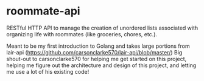 # roommate-api
RESTful HTTP API to manage the creation of unordered lists associated with organizing life with roommates (like groceries, chores, etc.).

Meant to be my first introduction to Golang and takes large portions from lair-api (https://github.com/carsonclarke570/lair-api/blob/master/)
Big shout-out to carsonclarke570 for helping me get started on this project, helping me figure out the architecture and design of this project, and letting me use a lot of his existing code!
